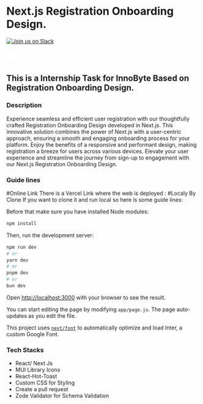 
# Next.js Registration Onboarding Design.
[![Join us on Slack](https://img.shields.io/badge/slack-chat-green.svg?logo=slack)](https://join.slack.com/t/ngc-goz8665/shared_invite/zt-r01kumfq-dQUT3c95BxEP_fnk4yJFfQ)

![Oasis](https://github.com/abdulmoiz01001/registration-onboarding/blob/InnoByte/src/assets/Union.png)


## This is a Internship Task for InnoByte Based on Registration Onboarding Design.

### Description

Experience seamless and efficient user registration with our thoughtfully crafted Registration Onboarding Design developed in Next.js. This innovative solution combines the power of Next.js with a user-centric approach, ensuring a smooth and engaging onboarding process for your platform. Enjoy the benefits of a responsive and performant design, making registration a breeze for users across various devices. Elevate your user experience and streamline the journey from sign-up to engagement with our Next.js Registration Onboarding Design.

### Guide lines 

#Online Link
There is a Vercel Link where the web is deployed : 
#Localy By Clone
If you want to clone it and run local so here is some guide lines:



Before that make sure you have installed Node modules:

```bash
npm install
```

Then, run the development server:

```bash
npm run dev
# or
yarn dev
# or
pnpm dev
# or
bun dev
```

Open [http://localhost:3000](http://localhost:3000) with your browser to see the result.

You can start editing the page by modifying `app/page.js`. The page auto-updates as you edit the file.

This project uses [`next/font`](https://nextjs.org/docs/basic-features/font-optimization) to automatically optimize and load Inter, a custom Google Font.


### Tech Stacks

- React/ Next Js
- MUI Library Icons
- React-Hot-Toast
- Custom CSS for Styling
- Create a pull request
- Zode Validator for Schema Validation

